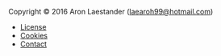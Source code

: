 Copyright &copy; 2016 Aron Laestander (laearoh99@hotmail.com)

* [License](license)
* [Cookies](cookies)
* [Contact](contact)
